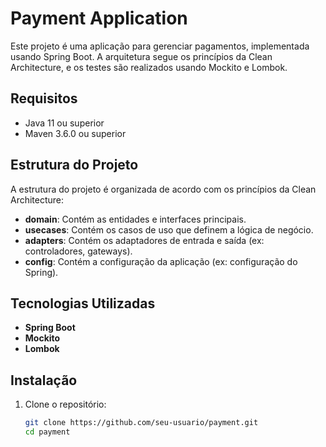 # Payment Application

Este projeto é uma aplicação para gerenciar pagamentos, implementada usando Spring Boot. A arquitetura segue os princípios da Clean Architecture, e os testes são realizados usando Mockito e Lombok.

## Requisitos

- Java 11 ou superior
- Maven 3.6.0 ou superior

## Estrutura do Projeto

A estrutura do projeto é organizada de acordo com os princípios da Clean Architecture:

- **domain**: Contém as entidades e interfaces principais.
- **usecases**: Contém os casos de uso que definem a lógica de negócio.
- **adapters**: Contém os adaptadores de entrada e saída (ex: controladores, gateways).
- **config**: Contém a configuração da aplicação (ex: configuração do Spring).

## Tecnologias Utilizadas

- **Spring Boot**
- **Mockito**
- **Lombok**

## Instalação

1. Clone o repositório:
   ```sh
   git clone https://github.com/seu-usuario/payment.git
   cd payment
